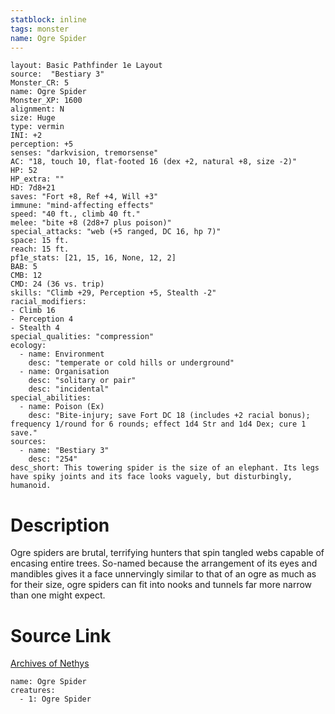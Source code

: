 ```yaml
---
statblock: inline
tags: monster
name: Ogre Spider
---
```

```statblock
layout: Basic Pathfinder 1e Layout
source:  "Bestiary 3"
Monster_CR: 5
name: Ogre Spider
Monster_XP: 1600
alignment: N
size: Huge
type: vermin
INI: +2
perception: +5
senses: "darkvision, tremorsense"
AC: "18, touch 10, flat-footed 16 (dex +2, natural +8, size -2)"
HP: 52
HP_extra: ""
HD: 7d8+21
saves: "Fort +8, Ref +4, Will +3"
immune: "mind-affecting effects"
speed: "40 ft., climb 40 ft."
melee: "bite +8 (2d8+7 plus poison)"
special_attacks: "web (+5 ranged, DC 16, hp 7)"
space: 15 ft.
reach: 15 ft.
pf1e_stats: [21, 15, 16, None, 12, 2]
BAB: 5
CMB: 12
CMD: 24 (36 vs. trip)
skills: "Climb +29, Perception +5, Stealth -2"
racial_modifiers:
- Climb 16
- Perception 4
- Stealth 4
special_qualities: "compression"
ecology:
  - name: Environment
    desc: "temperate or cold hills or underground"
  - name: Organisation
    desc: "solitary or pair"
    desc: "incidental"
special_abilities:
  - name: Poison (Ex)
    desc: "Bite-injury; save Fort DC 18 (includes +2 racial bonus); frequency 1/round for 6 rounds; effect 1d4 Str and 1d4 Dex; cure 1 save."
sources:
  - name: "Bestiary 3"
    desc: "254"
desc_short: This towering spider is the size of an elephant. Its legs have spiky joints and its face looks vaguely, but disturbingly, humanoid.
```
# Description
Ogre spiders are brutal, terrifying hunters that spin tangled webs capable of encasing entire trees. So-named because the arrangement of its eyes and mandibles gives it a face unnervingly similar to that of an ogre as much as for their size, ogre spiders can fit into nooks and tunnels far more narrow than one might expect.
# Source Link
[Archives of Nethys](https://aonprd.com/MonsterDisplay.aspx?ItemName=Ogre%20Spider)
```encounter-table
name: Ogre Spider
creatures:
  - 1: Ogre Spider
```
